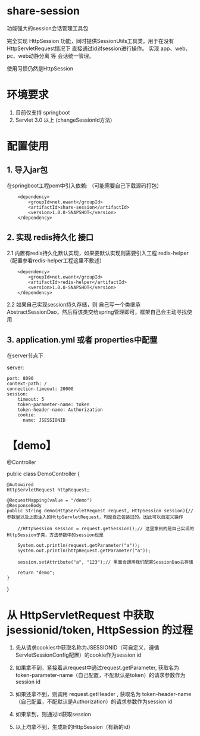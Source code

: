 # share-session

功能强大的session会话管理工具包

完全实现 HttpSession 功能，同时提供SessionUtils工具类。用于在没有HttpServletRequest情况下
直接通过id对session进行操作。 实现 app、web、pc、web动静分离 等 会话统一管理。

使用习惯仍然是HttpSession

# 环境要求

1. 目前仅支持 springboot
2. Servlet 3.0 以上  (changeSessionId方法)

# 配置使用

## 1. 导入jar包

在springboot工程pom中引入依赖: （可能需要自己下载源码打包）

        <dependency>
            <groupId>net.ewant</groupId>
            <artifactId>share-session</artifactId>
            <version>1.0.0-SNAPSHOT</version>
        </dependency>

## 2. 实现 redis持久化 接口
       
2.1 内置有redis持久化默认实现，如果要默认实现则需要引入工程 redis-helper（配置参看redis-helper工程这里不敷述）

        <dependency>
            <groupId>net.ewant</groupId>
            <artifactId>redis-helper</artifactId>
            <version>1.0.0-SNAPSHOT</version>
        </dependency>

2.2 如果自己实现session持久存储，则 自己写一个类继承 AbstractSessionDao，然后将该类交给spring管理即可，框架自己会主动寻找使用

## 3. application.yml 或者 properties中配置

在server节点下

server:

    port: 8090
    context-path: /
    connection-timeout: 20000
    session:
        timeout: 5
        token-parameter-name: token
        token-header-name: Authorization
        cookie:
          name: JSESSIONID

# 【demo】

@Controller

public class DemoController {

    @Autowired
    HttpServletRequest httpRequest;

    @RequestMapping(value = "/demo")
    @ResponseBody
    public String demo(HttpServletRequest request, HttpSession session){// 参数里以及上面注入的HttpServletRequest，均是自己包装过的。因此可以自定义操作
    
        //HttpSession session = request.getSession();// 这里拿到的是自己实现的HttpSession子类，方法参数中的session也是
        
        System.out.println(request.getParameter("a"));
        System.out.println(httpRequest.getParameter("a"));

        session.setAttribute("a", "123");// 里面会调用我们配置SessionDao去存储

        return "demo";
    }
}

#  从 HttpServletRequest 中获取jsessionid/token, HttpSession 的过程

1. 先从请求cookies中获取名称为JSESSIONID（可自定义，遵循ServletSessionConfig配置）的cookie作为session id
 
2. 如果拿不到，紧接着从request中通过request.getParameter, 获取名为 token-parameter-name（自己配置，不配默认是token）的请求参数作为session id

3. 如果还拿不到，则调用 request.getHeader , 获取名为 token-header-name（自己配置，不配默认是Authorization）的请求参数作为session id

4. 如果拿到，则通过id获取session

5. 以上均拿不到，生成新的HttpSession（有新的id）
